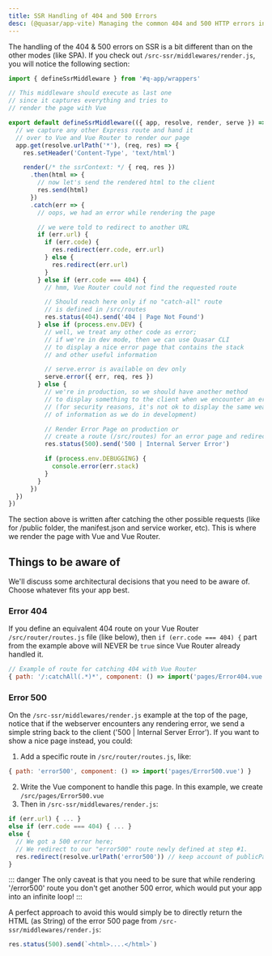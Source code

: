 ```yaml
---
title: SSR Handling of 404 and 500 Errors
desc: (@quasar/app-vite) Managing the common 404 and 500 HTTP errors in a Quasar server-side rendered app.
---
```


The handling of the 404 & 500 errors on SSR is a bit different than on the other modes (like SPA). If you check out `/src-ssr/middlewares/render.js`, you will notice the following section:

```js /src-ssr/middlewares/render.js
import { defineSsrMiddleware } from '#q-app/wrappers'

// This middleware should execute as last one
// since it captures everything and tries to
// render the page with Vue

export default defineSsrMiddleware(({ app, resolve, render, serve }) => {
  // we capture any other Express route and hand it
  // over to Vue and Vue Router to render our page
  app.get(resolve.urlPath('*'), (req, res) => {
    res.setHeader('Content-Type', 'text/html')

    render(/* the ssrContext: */ { req, res })
      .then(html => {
        // now let's send the rendered html to the client
        res.send(html)
      })
      .catch(err => {
        // oops, we had an error while rendering the page

        // we were told to redirect to another URL
        if (err.url) {
          if (err.code) {
            res.redirect(err.code, err.url)
          } else {
            res.redirect(err.url)
          }
        } else if (err.code === 404) {
          // hmm, Vue Router could not find the requested route

          // Should reach here only if no "catch-all" route
          // is defined in /src/routes
          res.status(404).send('404 | Page Not Found')
        } else if (process.env.DEV) {
          // well, we treat any other code as error;
          // if we're in dev mode, then we can use Quasar CLI
          // to display a nice error page that contains the stack
          // and other useful information

          // serve.error is available on dev only
          serve.error({ err, req, res })
        } else {
          // we're in production, so we should have another method
          // to display something to the client when we encounter an error
          // (for security reasons, it's not ok to display the same wealth
          // of information as we do in development)

          // Render Error Page on production or
          // create a route (/src/routes) for an error page and redirect to it
          res.status(500).send('500 | Internal Server Error')

          if (process.env.DEBUGGING) {
            console.error(err.stack)
          }
        }
      })
  })
})
```

The section above is written after catching the other possible requests (like for /public folder, the manifest.json and service worker, etc). This is where we render the page with Vue and Vue Router.

## Things to be aware of

We'll discuss some architectural decisions that you need to be aware of. Choose whatever fits your app best.

### Error 404

If you define an equivalent 404 route on your Vue Router `/src/router/routes.js` file (like below), then `if (err.code === 404) {` part from the example above will NEVER be `true` since Vue Router already handled it.

```js
// Example of route for catching 404 with Vue Router
{ path: '/:catchAll(.*)*', component: () => import('pages/Error404.vue') }
```

### Error 500

On the `/src-ssr/middlewares/render.js` example at the top of the page, notice that if the webserver encounters any rendering error, we send a simple string back to the client ('500 | Internal Server Error'). If you want to show a nice page instead, you could:

1. Add a specific route in `/src/router/routes.js`, like:
  ```js
  { path: 'error500', component: () => import('pages/Error500.vue') }
  ```
2. Write the Vue component to handle this page. In this example, we create `/src/pages/Error500.vue`
3. Then in `/src-ssr/middlewares/render.js`:
  ```js
  if (err.url) { ... }
  else if (err.code === 404) { ... }
  else {
    // We got a 500 error here;
    // We redirect to our "error500" route newly defined at step #1.
    res.redirect(resolve.urlPath('error500')) // keep account of publicPath though!
  }
  ```

::: danger
The only caveat is that you need to be sure that while rendering '/error500' route you don't get another 500 error, which would put your app into an infinite loop!
:::

A perfect approach to avoid this would simply be to directly return the HTML (as String) of the error 500 page from `/src-ssr/middlewares/render.js`:

```js
res.status(500).send(`<html>....</html>`)
```
